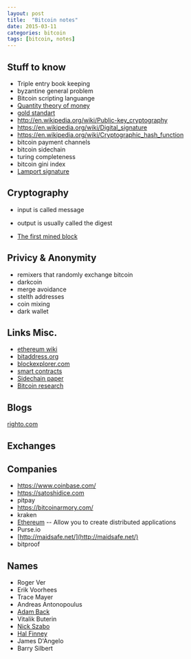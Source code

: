 ```yaml
---
layout: post
title:  "Bitcoin notes"
date: 2015-03-11
categories: bitcoin
tags: [bitcoin, notes]
---
```


## Stuff to know
- Triple entry book keeping
- byzantine general problem
- Bitcoin scripting languange
- [Quantity theory of money](http://en.wikipedia.org/wiki/Quantity_theory_of_money)
- [gold standart](http://en.wikipedia.org/wiki/Gold_standard)
- http://en.wikipedia.org/wiki/Public-key_cryptography
- https://en.wikipedia.org/wiki/Digital_signature
- https://en.wikipedia.org/wiki/Cryptographic_hash_function
- bitcoin payment channels
- bitcoin sidechain
- turing completeness
- bitcoin gini index
- [Lamport signature](http://en.wikipedia.org/wiki/Lamport_signature)

## Cryptography
- input is called message
- output is usually called the digest

- [The first mined block](http://blockexplorer.com/b/0)

## Privicy & Anonymity
- remixers that randomly exchange bitcoin
- darkcoin
- merge avoidance
- stelth addresses
- coin mixing
- dark wallet

## Links Misc.
- [ethereum wiki](https://github.com/ethereum/wiki/wiki)
- [bitaddress.org](https://www.bitaddress.org)
- [blockexplorer.com](https://blockexplorer.com/)
- [smart contracts](http://szabo.best.vwh.net/formalize.html)
- [Sidechain paper](http://www.blockstream.com/sidechains.pdf)
- [Bitcoin research](https://en.bitcoin.it/wiki/Research)

## Blogs
[righto.com](http://www.righto.com/)

## Exchanges


## Companies
- https://www.coinbase.com/
- https://satoshidice.com
- pitpay
- https://bitcoinarmory.com/
- kraken 
- [Ethereum](https://www.ethereum.org/)
-- Allow you to create distributed applications
- Purse.io
- [http://maidsafe.net/](http://maidsafe.net/)
- bitproof


## Names
- Roger Ver
- Erik Voorhees
- Trace Mayer
- Andreas Antonopoulus
- [Adam Back](http://en.wikipedia.org/wiki/Adam_Back)
- Vitalik Buterin
- [Nick Szabo](http://en.wikipedia.org/wiki/Nick_Szabo)
- [Hal Finney](http://en.wikipedia.org/wiki/Hal_Finney_%28cypherpunk%29)
- James D'Angelo
- Barry Silbert